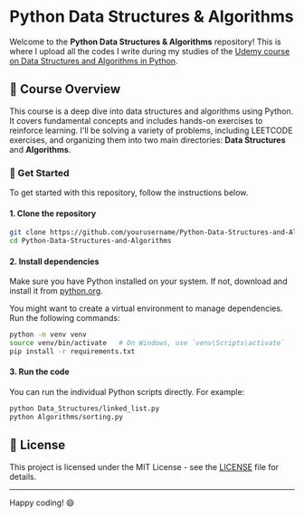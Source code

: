 # Python Data Structures & Algorithms

Welcome to the **Python Data Structures & Algorithms** repository! This is where I upload all the codes I write during my studies of the [Udemy course on Data Structures and Algorithms in Python](https://www.udemy.com/course/data-structures-algorithms-python/).

## 📝 Course Overview

This course is a deep dive into data structures and algorithms using Python. It covers fundamental concepts and includes hands-on exercises to reinforce learning. I'll be solving a variety of problems, including LEETCODE exercises, and organizing them into two main directories: **Data Structures** and **Algorithms**.

### 🚀 Get Started

To get started with this repository, follow the instructions below.

#### 1. Clone the repository

```sh
git clone https://github.com/yourusername/Python-Data-Structures-and-Algorithms.git
cd Python-Data-Structures-and-Algorithms
```

#### 2. Install dependencies

Make sure you have Python installed on your system. If not, download and install it from [python.org](https://www.python.org/).

You might want to create a virtual environment to manage dependencies. Run the following commands:

```sh
python -m venv venv
source venv/bin/activate   # On Windows, use `venv\Scripts\activate`
pip install -r requirements.txt
```

#### 3. Run the code

You can run the individual Python scripts directly. For example:

```sh
python Data_Structures/linked_list.py
python Algorithms/sorting.py
```

## 📜 License

This project is licensed under the MIT License - see the [LICENSE](LICENSE) file for details.

---

Happy coding! 😄
```
